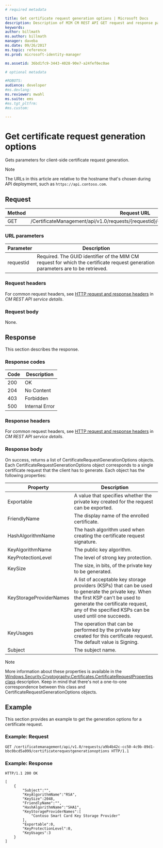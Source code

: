 ```yaml
---
# required metadata

title: Get certificate request generation options | Microsoft Docs
description: Description of MIM CM REST API GET request and response parameters.
keywords:
author: billmath
ms.author: billmath
manager: daveba
ms.date: 09/26/2017
ms.topic: reference
ms.prod: microsoft-identity-manager

ms.assetid: 36bd1fc9-3443-4028-90e7-a24fef0ec0ae

# optional metadata

#ROBOTS:
audience: developer
#ms.devlang:
ms.reviewer: mwahl
ms.suite: ems
#ms.tgt_pltfrm:
#ms.custom:

---
```


# Get certificate request generation options
Gets parameters for client-side certificate request generation.

>[!NOTE]
>The URLs in this article are relative to the hostname that's chosen during API deployment, such as `https://api.contoso.com`.

## Request

| Method |                                       Request URL                                        |
|--------|------------------------------------------------------------------------------------------|
|  GET   | /CertificateManagement/api/v1.0/requests/{requestid}/certificaterequestgenerationoptions |

### URL parameters

Parameter | Description
--------|--------------
requestid| Required. The GUID identifier of the MIM CM request for which the certificate request generation parameters are to be retrieved.

### Request headers
For common request headers, see [HTTP request and response headers](certificate-management-rest-api-service-details.md#http-request-and-response-headers) in *CM REST API service details*.

### Request body
None.

## Response
This section describes the response.

### Response codes

Code  |Description  
---------|---------
200 | OK
204 | No Content
403 | Forbidden
500 | Internal Error

### Response headers
For common request headers, see [HTTP request and response headers](certificate-management-rest-api-service-details.md#http-request-and-response-headers) in *CM REST API service details*.

### Response body
On success, returns a list of CertificateRequestGenerationOptions objects. Each CertificateRequestGenerationOptions object corresponds to a single certificate request that the client has to generate. Each object has the following properties:

Property| Description
--------|-----------
Exportable | A value that specifies whether the private key created for the request can be exported.
FriendlyName | The display name of the enrolled certificate.
HashAlgorithmName | The hash algorithm used when creating the certificate request signature.
KeyAlgorithmName | The public key algorithm.
KeyProtectionLevel | The level of strong key protection.
KeySize | The size, in bits, of the private key to be generated.
KeyStorageProviderNames | A list of acceptable key storage providers (KSPs) that can be used to generate the private key. When the first KSP can't be used to generate the certificate request, any of the specified KSPs can be used until one succeeds.
KeyUsages | The operation that can be performed by the private key created for this certificate request. The default value is Signing.
Subject | The subject name.

>[!NOTE]
>More information about these properties is available in the [Windows.Security.Cryptography.Certificates.CertificateRequestProperties class](https://msdn.microsoft.com/library/windows/apps/br212079.aspx) description. Keep in mind that there's not a one-to-one correspondence between this class and CertificateRequestGenerationOptions objects.
>

## Example
This section provides an example to get the generation options for a certificate request.

### Example: Request

```
GET /certificatemanagement/api/v1.0/requests/a9b4b42c-cc50-4c9b-89d1-bbc0bcd5a099/certificaterequestgenerationoptions HTTP/1.1
```

### Example: Response

```
HTTP/1.1 200 OK

[
    {
        "Subject":"",
        "KeyAlgorithmName":"RSA",
        "KeySize":2048,
        "FriendlyName":"",
        "HashAlgorithmName":"SHA1",
        "KeyStorageProviderNames":[
            "Contoso Smart Card Key Storage Provider"
        ],
        "Exportable":0,
        "KeyProtectionLevel":0,
        "KeyUsages":3
    }
]
```  
